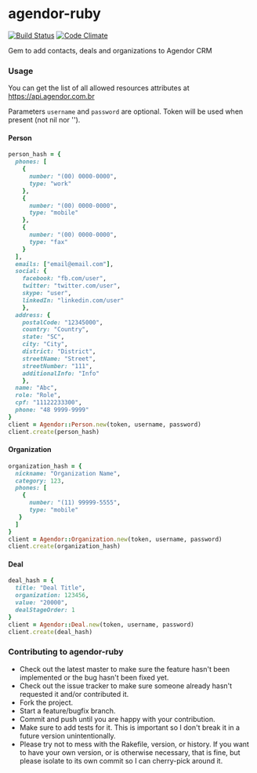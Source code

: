 # agendor-ruby
[![Build
Status](https://travis-ci.org/ResultadosDigitais/agendor-ruby.svg)](https://travis-ci.org/ResultadosDigitais/agendor-ruby)
[![Code
Climate](https://codeclimate.com/github/ResultadosDigitais/agendor-ruby/badges/gpa.svg)](https://codeclimate.com/github/ResultadosDigitais/agendor-ruby)

Gem to add contacts, deals and organizations to Agendor CRM

### Usage

You can get the list of all allowed resources attributes at https://api.agendor.com.br

Parameters `username` and `password` are optional. Token will be used when present (not nil nor '').

#### Person

```ruby
person_hash = {
  phones: [
    {
      number: "(00) 0000-0000",
      type: "work"
    },
    {   
      number: "(00) 0000-0000",
      type: "mobile"
    },
    {
      number: "(00) 0000-0000",
      type: "fax"
    }
  ],
  emails: ["email@email.com"],
  social: {
    facebook: "fb.com/user",
    twitter: "twitter.com/user",
    skype: "user",
    linkedIn: "linkedin.com/user"
    },
  address: {
    postalCode: "12345000",
    country: "Country",
    state: "SC",
    city: "City",
    district: "District",
    streetName: "Street",
    streetNumber: "111",
    additionalInfo: "Info"
    },
  name: "Abc",
  role: "Role",
  cpf: "11122233300",
  phone: "48 9999-9999"
}
client = Agendor::Person.new(token, username, password)
client.create(person_hash)
```

#### Organization

```ruby
organization_hash = {
  nickname: "Organization Name",
  category: 123,
  phones: [
    {
      number: "(11) 99999-5555",
      type: "mobile"
   }
  ]
}
client = Agendor::Organization.new(token, username, password)
client.create(organization_hash)
```
#### Deal

```ruby
deal_hash = {
  title: "Deal Title",
  organization: 123456,
  value: "20000",
  dealStageOrder: 1
}
client = Agendor::Deal.new(token, username, password)
client.create(deal_hash)
```

### Contributing to agendor-ruby

* Check out the latest master to make sure the feature hasn't been implemented or the bug hasn't been fixed yet.
* Check out the issue tracker to make sure someone already hasn't requested it and/or contributed it.
* Fork the project.
* Start a feature/bugfix branch.
* Commit and push until you are happy with your contribution.
* Make sure to add tests for it. This is important so I don't break it in a future version unintentionally.
* Please try not to mess with the Rakefile, version, or history. If you want to have your own version, or is otherwise necessary, that is fine, but please isolate to its own commit so I can cherry-pick around it.
